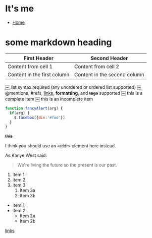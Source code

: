 # It's me
- [Home](/)

# some markdown heading

First Header | Second Header
------------ | -------------
Content from cell 1 | Content from cell 2
Content in the first column | Content in the second column


￼ list syntax required (any unordered or ordered list supported)
￼ @mentions, #refs, [links](), **formatting**, and <del>tags</del> supported
￼ this is a complete item
￼ this is an incomplete item

```javascript
function fancyAlert(arg) {
  if(arg) {
    $.facebox({div:'#foo'})
  }
}
```

~~this~~

I think you should use an
`<addr>` element here instead.

As Kanye West said:

> We're living the future so
> the present is our past.

1. Item 1
1. Item 2
1. Item 3
   1. Item 3a
   1. Item 3b

* Item 1
* Item 2
  * Item 2a
  * Item 2b

[links](#some-markdown-heading)